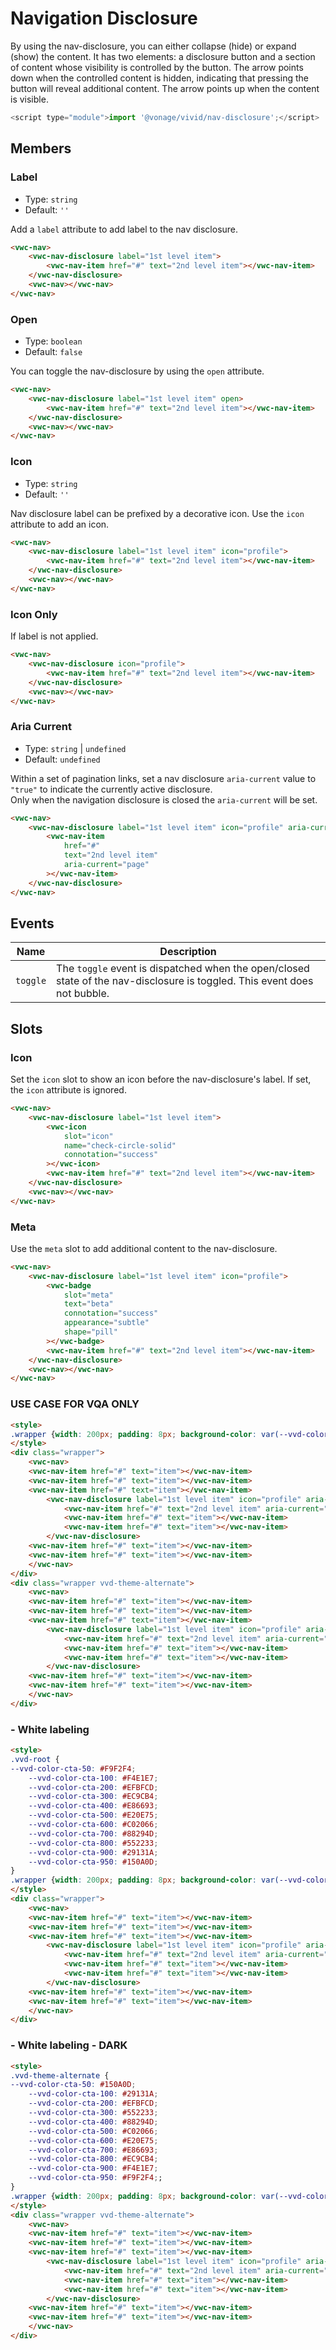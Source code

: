 # Navigation Disclosure

By using the nav-disclosure, you can either collapse (hide) or expand (show) the content.
It has two elements: a disclosure button and a section of content whose visibility is controlled by the button.
The arrow points down when the controlled content is hidden, indicating that pressing the button will reveal additional content.
The arrow points up when the content is visible.

```js
<script type="module">import '@vonage/vivid/nav-disclosure';</script>
```

## Members

### Label

- Type: `string`
- Default: `''`

Add a `label` attribute to add label to the nav disclosure.

```html preview
<vwc-nav>
	<vwc-nav-disclosure label="1st level item">
		<vwc-nav-item href="#" text="2nd level item"></vwc-nav-item>
	</vwc-nav-disclosure>
	<vwc-nav></vwc-nav>
</vwc-nav>
```

### Open

- Type: `boolean`
- Default: `false`

You can toggle the nav-disclosure by using the `open` attribute.

```html preview
<vwc-nav>
	<vwc-nav-disclosure label="1st level item" open>
		<vwc-nav-item href="#" text="2nd level item"></vwc-nav-item>
	</vwc-nav-disclosure>
	<vwc-nav></vwc-nav>
</vwc-nav>
```

### Icon

- Type: `string`
- Default: `''`

Nav disclosure label can be prefixed by a decorative icon.
Use the `icon` attribute to add an icon.

```html preview
<vwc-nav>
	<vwc-nav-disclosure label="1st level item" icon="profile">
		<vwc-nav-item href="#" text="2nd level item"></vwc-nav-item>
	</vwc-nav-disclosure>
	<vwc-nav></vwc-nav>
</vwc-nav>
```

### Icon Only

If label is not applied.

```html preview
<vwc-nav>
	<vwc-nav-disclosure icon="profile">
		<vwc-nav-item href="#" text="2nd level item"></vwc-nav-item>
	</vwc-nav-disclosure>
	<vwc-nav></vwc-nav>
</vwc-nav>
```

### Aria Current

- Type: `string` | `undefined`
- Default: `undefined`

Within a set of pagination links, set a nav disclosure `aria-current` value to `"true"` to indicate the currently active disclosure.  
Only when the navigation disclosure is closed the `aria-current` will be set.

```html preview
<vwc-nav>
	<vwc-nav-disclosure label="1st level item" icon="profile" aria-current="true">
		<vwc-nav-item
			href="#"
			text="2nd level item"
			aria-current="page"
		></vwc-nav-item>
	</vwc-nav-disclosure>
</vwc-nav>
```

## Events

<div class="table-wrapper">

| Name     | Description                                                                                                               |
| -------- | ------------------------------------------------------------------------------------------------------------------------- |
| `toggle` | The `toggle` event is dispatched when the open/closed state of the nav-disclosure is toggled. This event does not bubble. |

</div>

## Slots

### Icon

Set the `icon` slot to show an icon before the nav-disclosure's label.
If set, the `icon` attribute is ignored.

```html preview
<vwc-nav>
	<vwc-nav-disclosure label="1st level item">
		<vwc-icon
			slot="icon"
			name="check-circle-solid"
			connotation="success"
		></vwc-icon>
		<vwc-nav-item href="#" text="2nd level item"></vwc-nav-item>
	</vwc-nav-disclosure>
	<vwc-nav></vwc-nav>
</vwc-nav>
```

### Meta

Use the `meta` slot to add additional content to the nav-disclosure.

```html preview
<vwc-nav>
	<vwc-nav-disclosure label="1st level item" icon="profile">
		<vwc-badge
			slot="meta"
			text="beta"
			connotation="success"
			appearance="subtle"
			shape="pill"
		></vwc-badge>
		<vwc-nav-item href="#" text="2nd level item"></vwc-nav-item>
	</vwc-nav-disclosure>
	<vwc-nav></vwc-nav>
</vwc-nav>
```

### USE CASE FOR VQA ONLY

```html preview
<style>
.wrapper {width: 200px; padding: 8px; background-color: var(--vvd-color-cta-50)}
</style>
<div class="wrapper">
	<vwc-nav>
	<vwc-nav-item href="#" text="item"></vwc-nav-item>
	<vwc-nav-item href="#" text="item"></vwc-nav-item>
	<vwc-nav-item href="#" text="item"></vwc-nav-item>
		<vwc-nav-disclosure label="1st level item" icon="profile" aria-current="true">
			<vwc-nav-item href="#" text="2nd level item" aria-current="page"></vwc-nav-item>
			<vwc-nav-item href="#" text="item"></vwc-nav-item>
			<vwc-nav-item href="#" text="item"></vwc-nav-item>
		</vwc-nav-disclosure>
	<vwc-nav-item href="#" text="item"></vwc-nav-item>
	<vwc-nav-item href="#" text="item"></vwc-nav-item>
	</vwc-nav>
</div>
<div class="wrapper vvd-theme-alternate">
	<vwc-nav>
	<vwc-nav-item href="#" text="item"></vwc-nav-item>
	<vwc-nav-item href="#" text="item"></vwc-nav-item>
	<vwc-nav-item href="#" text="item"></vwc-nav-item>
		<vwc-nav-disclosure label="1st level item" icon="profile" aria-current="true">
			<vwc-nav-item href="#" text="2nd level item" aria-current="page"></vwc-nav-item>
			<vwc-nav-item href="#" text="item"></vwc-nav-item>
			<vwc-nav-item href="#" text="item"></vwc-nav-item>
		</vwc-nav-disclosure>
	<vwc-nav-item href="#" text="item"></vwc-nav-item>
	<vwc-nav-item href="#" text="item"></vwc-nav-item>
	</vwc-nav>
</div>
```

### - White labeling
```html preview
<style>
.vvd-root {
--vvd-color-cta-50: #F9F2F4;
    --vvd-color-cta-100: #F4E1E7;
    --vvd-color-cta-200: #EFBFCD;
    --vvd-color-cta-300: #EC9CB4;
    --vvd-color-cta-400: #E86693;
    --vvd-color-cta-500: #E20E75;
    --vvd-color-cta-600: #C02066;
    --vvd-color-cta-700: #88294D;
    --vvd-color-cta-800: #552233;
    --vvd-color-cta-900: #29131A;
    --vvd-color-cta-950: #150A0D;
}
.wrapper {width: 200px; padding: 8px; background-color: var(--vvd-color-cta-50)}
</style>
<div class="wrapper">
	<vwc-nav>
	<vwc-nav-item href="#" text="item"></vwc-nav-item>
	<vwc-nav-item href="#" text="item"></vwc-nav-item>
	<vwc-nav-item href="#" text="item"></vwc-nav-item>
		<vwc-nav-disclosure label="1st level item" icon="profile" aria-current="true">
			<vwc-nav-item href="#" text="2nd level item" aria-current="page"></vwc-nav-item>
			<vwc-nav-item href="#" text="item"></vwc-nav-item>
			<vwc-nav-item href="#" text="item"></vwc-nav-item>
		</vwc-nav-disclosure>
	<vwc-nav-item href="#" text="item"></vwc-nav-item>
	<vwc-nav-item href="#" text="item"></vwc-nav-item>
	</vwc-nav>
</div>
```

### - White labeling - DARK
```html preview
<style>
.vvd-theme-alternate {
--vvd-color-cta-50: #150A0D;
    --vvd-color-cta-100: #29131A;
    --vvd-color-cta-200: #EFBFCD;
    --vvd-color-cta-300: #552233;
    --vvd-color-cta-400: #88294D;
    --vvd-color-cta-500: #C02066;
    --vvd-color-cta-600: #E20E75;
    --vvd-color-cta-700: #E86693;
    --vvd-color-cta-800: #EC9CB4;
    --vvd-color-cta-900: #F4E1E7;
    --vvd-color-cta-950: #F9F2F4;;
}
.wrapper {width: 200px; padding: 8px; background-color: var(--vvd-color-cta-50)}
</style>
<div class="wrapper vvd-theme-alternate">
	<vwc-nav>
	<vwc-nav-item href="#" text="item"></vwc-nav-item>
	<vwc-nav-item href="#" text="item"></vwc-nav-item>
	<vwc-nav-item href="#" text="item"></vwc-nav-item>
		<vwc-nav-disclosure label="1st level item" icon="profile" aria-current="true">
			<vwc-nav-item href="#" text="2nd level item" aria-current="page"></vwc-nav-item>
			<vwc-nav-item href="#" text="item"></vwc-nav-item>
			<vwc-nav-item href="#" text="item"></vwc-nav-item>
		</vwc-nav-disclosure>
	<vwc-nav-item href="#" text="item"></vwc-nav-item>
	<vwc-nav-item href="#" text="item"></vwc-nav-item>
	</vwc-nav>
</div>
```

